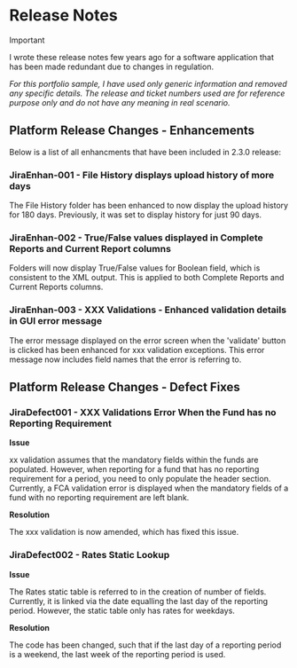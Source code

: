 # Release Notes
>[!IMPORTANT]
> I wrote these release notes few years ago for a software application that has been made redundant due to changes in regulation.
>
> *For this portfolio sample, I have used only generic information and removed any specific details. The release and ticket numbers used are for reference purpose only and do not have any meaning in real scenario.*

## Platform Release Changes - Enhancements
Below is a list of all enhancments that have been included in 2.3.0 release:

### JiraEnhan-001 - File History displays upload history of more days
The File History folder has been enhanced to now display the upload history for 180 days. Previously, it was set to display history for just 90 days.

### JiraEnhan-002 - True/False values displayed in Complete Reports and Current Report columns
Folders will now display True/False values for Boolean field, which is consistent to the XML output.
This is applied to both Complete Reports and Current Reports columns.

### JiraEnhan-003 - XXX Validations - Enhanced validation details in GUI error message
The error message displayed on the error screen when the 'validate' button is clicked has been enhanced for xxx validation exceptions. This error message now includes field names that the error is referring to.

## Platform Release Changes - Defect Fixes
### JiraDefect001 - XXX Validations Error When the Fund has no Reporting Requirement
**Issue**

xx validation assumes that the mandatory fields within the funds are populated. However, when reporting for a fund that has no reporting requirement for a period, you need to only populate the header section.
Currently, a FCA validation error is displayed when the mandatory fields of a fund with no reporting requirement are left blank.

**Resolution**

The xxx validation is now amended, which has fixed this issue. 

### JiraDefect002 - Rates Static Lookup
**Issue**

The Rates static table is referred to in the creation of number of fields. Currently, it is linked via the date equalling the last day of the reporting period. However, the static table only has rates for weekdays. 

**Resolution**

The code has been changed, such that if the last day of a reporting period is a weekend, the last week of the reporting period is used.




